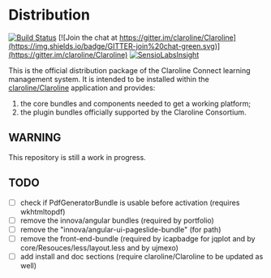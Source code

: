 # Distribution

[![Build Status](https://travis-ci.org/claroline/Distribution.svg?branch=master)](https://travis-ci.org/claroline/Distribution)
[![Join the chat at https://gitter.im/claroline/Claroline](https://img.shields.io/badge/GITTER-join%20chat-green.svg)](https://gitter.im/claroline/Claroline)
[![SensioLabsInsight](https://insight.sensiolabs.com/projects/f3aeba81-4e0a-4394-96f8-2152271bd925/mini.png)](https://insight.sensiolabs.com/projects/f3aeba81-4e0a-4394-96f8-2152271bd925)

This is the official distribution package of the Claroline Connect learning
management system. It is intended to be installed within the
[claroline/Claroline](http://github.com/claroline/Claroline) application and
provides:

1. the core bundles and components needed to get a working platform;
2. the plugin bundles officially supported by the Claroline Consortium.

## WARNING

This repository is still a work in progress.

## TODO

- [ ] check if PdfGeneratorBundle is usable before activation (requires wkhtmltopdf)
- [ ] remove the innova/angular bundles (required by portfolio)
- [ ] remove the "innova/angular-ui-pageslide-bundle" (for path)
- [ ] remove the front-end-bundle (required by icapbadge for jqplot and by core/Resouces/less/layout.less and by ujmexo)
- [ ] add install and doc sections (require claroline/Claroline to be updated as well)
